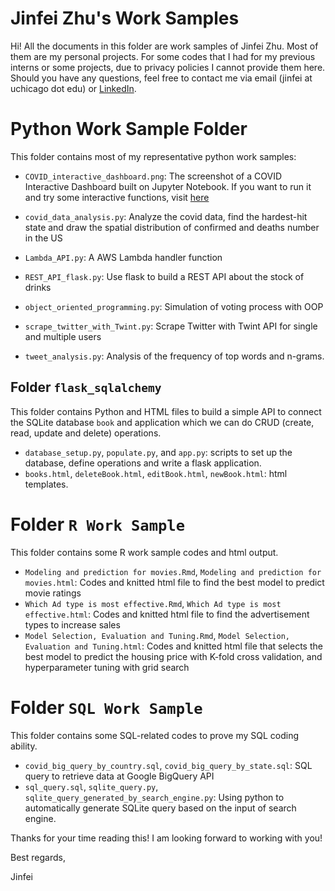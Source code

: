 # Jinfei Zhu's Work Samples

Hi! All the documents in this folder are work samples of Jinfei Zhu. Most of them are my personal projects. For some codes that I had for my previous interns or some projects, due to privacy policies I cannot provide them here. Should you have any questions, feel free to contact me via email (jinfei at uchicago dot edu) or [LinkedIn](https://www.linkedin.com/in/jinfei-zhu/).

# Python Work Sample Folder

This folder contains most of my representative python work samples:

- `COVID_interactive_dashboard.png`: The screenshot of a COVID Interactive Dashboard built on Jupyter Notebook. If you want to run it and try some interactive functions, visit [here](https://github.com/jinfei1125/final-project-covid-twitter)

- `covid_data_analysis.py`: Analyze the covid data, find the hardest-hit state and draw the spatial distribution of confirmed and deaths number in the US

- `Lambda_API.py`: A AWS Lambda handler function

- `REST_API_flask.py`: Use flask to build a REST API about the stock of drinks

- `object_oriented_programming.py`: Simulation of voting process with OOP

- `scrape_twitter_with_Twint.py`: Scrape Twitter with Twint API for single and multiple users

- `tweet_analysis.py`: Analysis of the frequency of top words and n-grams.

## Folder `flask_sqlalchemy`

This folder contains Python and HTML files to build a simple API to connect the SQLite database `book` and application which we can do CRUD (create, read, update and delete) operations.

- `database_setup.py`, `populate.py`, and `app.py`: scripts to set up the database, define operations and write a flask application.
- `books.html`, `deleteBook.html`, `editBook.html`, `newBook.html`: html templates.

# Folder `R Work Sample`

This folder contains some R work sample codes and html output.

- `Modeling and prediction for movies.Rmd`, `Modeling and prediction for movies.html`: Codes and knitted html file to find the best model to predict movie ratings
- `Which Ad type is most effective.Rmd`, `Which Ad type is most effective.html`: Codes and knitted html file to find the advertisement types to increase sales
- `Model Selection, Evaluation and Tuning.Rmd`, `Model Selection, Evaluation and Tuning.html`: Codes and knitted html file that selects the best model to predict the housing price with K-fold cross validation, and hyperparameter tuning with grid search

# Folder `SQL Work Sample`

This folder contains some SQL-related codes to prove my SQL coding ability. 

- `covid_big_query_by_country.sql`, `covid_big_query_by_state.sql`: SQL query to retrieve data at Google BigQuery API
- `sql_query.sql`, `sqlite_query.py`, `sqlite_query_generated_by_search_engine.py`: Using python to automatically generate SQLite query based on the input of search engine. 


Thanks for your time reading this! I am looking forward to working with you!

Best regards,

Jinfei

